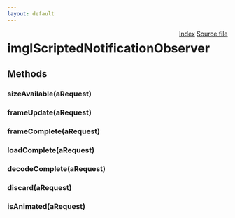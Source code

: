 ```yaml
---
layout: default
---
```

<div class='links' style='float:right'><a href="../index.html">Index</a>
<a href="http://dxr.mozilla.org/mozilla-central/source/image/public/imgIScriptedNotificationObserver.idl">Source file</a>
</div>

# imgIScriptedNotificationObserver #

## Methods ##

### sizeAvailable(aRequest) ###

### frameUpdate(aRequest) ###

### frameComplete(aRequest) ###

### loadComplete(aRequest) ###

### decodeComplete(aRequest) ###

### discard(aRequest) ###

### isAnimated(aRequest) ###
